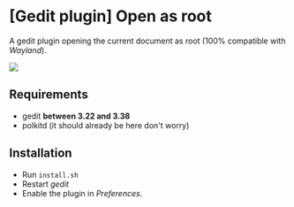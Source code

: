 # [Gedit plugin] Open as root

A gedit plugin opening the current document as root (100% compatible with *Wayland*).

![](https://i.imgur.com/XThQy0i.png)

## Requirements

- gedit **between 3.22 and 3.38**
- polkitd (it should already be here don't worry)

## Installation

- Run `install.sh`
- Restart *gedit*
- Enable the plugin in *Preferences*.

